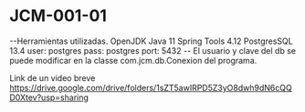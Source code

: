 # JCM-001-01
--Herramientas utilizadas.
	OpenJDK Java 11
	Spring Tools 4.12
	PostgresSQL 13.4
		user: postgres
		pass: postgres
		port: 5432
  -- El usuario y clave del db se puede modificar en la classe com.jcm.db.Conexion del programa.

Link de un video breve
https://drive.google.com/drive/folders/1sZT5awIRPD5Z3yO8dwh9dN6cQQD0Xtev?usp=sharing
